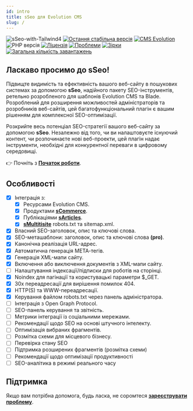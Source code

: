 ```yaml
---
id: intro
title: sSeo для Evolution CMS
slug: /
---
```


![sSeo-with-Tailwind4](https://github.com/user-attachments/assets/2d0eb57e-109f-4ea4-82e0-3c73b95b97e4)
[![Остання стабільна версія](https://img.shields.io/packagist/v/seiger/sSeo?label=version)](https://packagist.org/packages/seiger/sseo)
[![CMS Evolution](https://img.shields.io/badge/CMS-Evolution-brightgreen.svg)](https://github.com/evolution-cms/evolution)
![PHP версія](https://img.shields.io/packagist/php-v/seiger/sseo)
[![Ліцензія](https://img.shields.io/packagist/l/seiger/sseo)](https://packagist.org/packages/seiger/sseo)
[![Проблеми](https://img.shields.io/github/issues/Seiger/sseo)](https://github.com/Seiger/sseo/issues)
[![Зірки](https://img.shields.io/packagist/stars/Seiger/sseo)](https://packagist.org/packages/seiger/sseo)
[![Загальна кількість завантажень](https://img.shields.io/packagist/dt/seiger/sseo)](https://packagist.org/packages/seiger/sseo)

## Ласкаво просимо до sSeo!

Підвищте видимість та ефективність вашого веб-сайту в пошукових системах за допомогою **sSeo**, надійного пакету SEO-інструментів, ретельно розробленого для шаблонів Evolution CMS та Blade.
Розроблений для розширення можливостей адміністраторів та розробників веб-сайтів, цей багатофункціональний плагін є
вашим рішенням для комплексної SEO-оптимізації.

Розкрийте весь потенціал SEO-стратегії вашого веб-сайту за допомогою **sSeo**.
Незалежно від того, чи ви налаштовуєте існуючий контент, чи розпочинаєте нові веб-проекти,
цей плагін надає інструменти, необхідні для конкурентної переваги в цифровому середовищі.

👉 Почніть з **[Початок роботи](./getting-started.md)**.

## Особливості

- [x] Інтеграція з:
  - [x] Ресурсами Evolution CMS.
  - [x] Продуктами **[sCommerce](https://github.com/Seiger/sCommerce)**.
  - [x] Публікаціями **[sArticles](https://github.com/Seiger/sArticles)**.
  - [x] **[sMultitisite](https://github.com/Seiger/sMultitisite)** robots.txt та sitemap.xml.
- [x] Власний SEO-заголовок, опис та ключові слова.
- [x] SEO-меташаблони: заголовок, опис та ключові слова **(pro)**.
- [x] Канонічна реалізація URL-адрес.
- [x] Автоматична генерація МЕТА-тегів.
- [x] Генерація XML-мапи сайту.
- [x] Включення або виключення документів з XML-мапи сайту.
- [ ] Налаштування індексації/підписки для роботів на сторінці.
- [x] Noindex для пагінації та користувацькі параметри $_GET.
- [x] 30x переадресації для вирішення помилок 404.
- [x] HTTP(S) та WWW-переадресації.
- [x] Керування файлом robots.txt через панель адміністратора.
- [ ] Інтеграція з Open Graph Protocol.
- [ ] SEO-панель керування та звітність.
- [ ] Метрики інтеграції із соціальними мережами.
- [ ] Рекомендації щодо SEO на основі штучного інтелекту.
- [ ] Оптимізація вибраних фрагментів.
- [ ] Розмітка схеми для місцевого бізнесу.
- [ ] Перевірка стану SEO
- [ ] Підтримка розширених фрагментів (розмітка схеми)
- [ ] Рекомендації щодо оптимізації продуктивності
- [ ] SEO-аналітика в режимі реального часу

## Підтримка

Якщо вам потрібна допомога, будь ласка, не соромтеся **[зареєструвати проблему](https://github.com/Seiger/sSeo/issues)**.